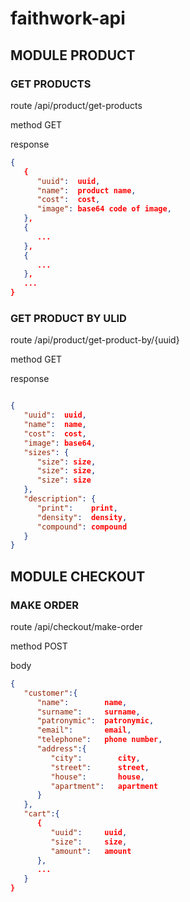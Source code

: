 # faithwork-api

## MODULE PRODUCT

### GET PRODUCTS

route /api/product/get-products

method GET

response

```json
{
   {
      "uuid":  uuid,
      "name":  product name,
      "cost":  cost,
      "image": base64 code of image,
   },
   {
      ...
   },
   {
      ...
   },
   ...
}
```

### GET PRODUCT BY ULID

route /api/product/get-product-by/{uuid}

method GET

response

```json

{
   "uuid":  uuid,
   "name":  name,
   "cost":  cost,
   "image": base64,
   "sizes": {
      "size": size,
      "size": size,
      "size": size
   },
   "description": {
      "print":    print,
      "density":  density,
      "compound": compound
   }
}
```


## MODULE CHECKOUT

### MAKE ORDER

route /api/checkout/make-order

method POST

body

```json
{
   "customer":{
      "name":        name,
      "surname":     surname,
      "patronymic":  patronymic,
      "email":       email,
      "telephone":   phone number,
      "address":{
         "city":        city,
         "street":      street,
         "house":       house,
         "apartment":   apartment
      }
   },
   "cart":{
      {
         "uuid":     uuid,
         "size":     size,
         "amount":   amount
      },
      ...
   }
}
```